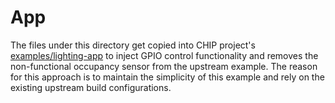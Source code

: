 # App

The files under this directory get copied into CHIP project's [examples/lighting-app](https://github.com/project-chip/connectedhomeip/tree/master/examples/lighting-app) 
to inject GPIO control functionality and removes the non-functional occupancy sensor from the upstream example. 
The reason for this approach is to maintain the simplicity of this example and rely on the existing upstream build configurations.
